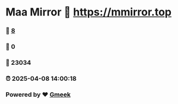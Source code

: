 # Maa Mirror :link: https://mmirror.top 
### :page_facing_up: [8](https://mmirror.top/tag.html) 
### :speech_balloon: 0 
### :hibiscus: 23034 
### :alarm_clock: 2025-04-08 14:00:18 
### Powered by :heart: [Gmeek](https://github.com/Meekdai/Gmeek)
